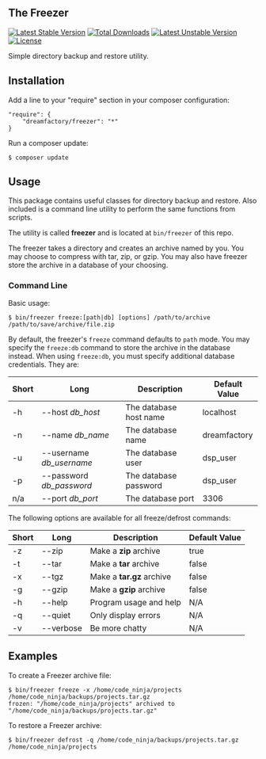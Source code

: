 ## The Freezer
[![Latest Stable Version](https://poser.pugx.org/dreamfactory/freezer/v/stable.svg)](https://packagist.org/packages/dreamfactory/freezer) [![Total Downloads](https://poser.pugx.org/dreamfactory/freezer/downloads.svg)](https://packagist.org/packages/dreamfactory/freezer) [![Latest Unstable Version](https://poser.pugx.org/dreamfactory/freezer/v/unstable.svg)](https://packagist.org/packages/dreamfactory/freezer) [![License](https://poser.pugx.org/dreamfactory/freezer/license.svg)](https://packagist.org/packages/dreamfactory/freezer)

Simple directory backup and restore utility.

## Installation
Add a line to your "require" section in your composer configuration:

```
"require": {
    "dreamfactory/freezer": "*"
}
```

Run a composer update:

```shell
$ composer update
```

## Usage
This package contains useful classes for directory backup and restore. Also included is a command line utility to perform the same functions from scripts.

The utility is called **freezer** and is located at `bin/freezer` of this repo.

The freezer takes a directory and creates an archive named by you. You may choose to compress with tar, zip, or gzip. You may also have freezer store the archive in a database of your choosing.

### Command Line
Basic usage:

```
$ bin/freezer freeze:[path|db] [options] /path/to/archive /path/to/save/archive/file.zip
```

By default, the freezer's `freeze` command defaults to `path` mode. You may specify the `freeze:db` command to store the archive in the database instead. When using `freeze:db`, you must specify additional database credentials. They are:

| Short | Long | Description | Default Value |
|-------|------|-------------|---------------|
| -h | --host *db_host* | The database host name | localhost |
| -n | --name *db_name* | The database name | dreamfactory |
| -u | --username *db_username* | The database user | dsp_user |
| -p | --password *db_password* | The database password | dsp_user |
| n/a | --port *db_port* | The database port | 3306 |

The following options are available for all freeze/defrost commands:

| Short | Long | Description | Default Value |
|-------|------|-------------|---------------|
| -z | --zip | Make a **zip** archive | true |
| -t | --tar | Make a **tar** archive | false |
| -x | --tgz | Make a **tar.gz** archive | false |
| -g | --gzip | Make a **gzip** archive | false |
| -h | --help | Program usage and help | N/A |
| -q | --quiet | Only display errors | N/A |
| -v | --verbose | Be more chatty | N/A |

## Examples

To create a Freezer archive file:

```
$ bin/freezer freeze -x /home/code_ninja/projects /home/code_ninja/backups/projects.tar.gz
frozen: "/home/code_ninja/projects" archived to "/home/code_ninja/backups/projects.tar.gz"
```

To restore a Freezer archive:

```
$ bin/freezer defrost -q /home/code_ninja/backups/projects.tar.gz /home/code_ninja/projects
```
